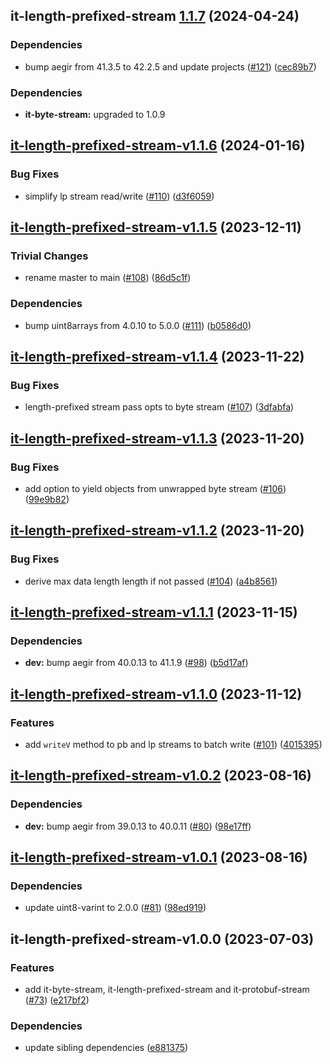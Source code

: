 ## it-length-prefixed-stream [1.1.7](https://github.com/achingbrain/it/compare/it-length-prefixed-stream-v1.1.6...it-length-prefixed-stream-1.1.7) (2024-04-24)


### Dependencies

* bump aegir from 41.3.5 to 42.2.5 and update projects ([#121](https://github.com/achingbrain/it/issues/121)) ([cec89b7](https://github.com/achingbrain/it/commit/cec89b7c790bea695b053e3b6b3c255655def1cd))



### Dependencies

* **it-byte-stream:** upgraded to 1.0.9

## [it-length-prefixed-stream-v1.1.6](https://github.com/achingbrain/it/compare/it-length-prefixed-stream-v1.1.5...it-length-prefixed-stream-v1.1.6) (2024-01-16)


### Bug Fixes

* simplify lp stream read/write ([#110](https://github.com/achingbrain/it/issues/110)) ([d3f6059](https://github.com/achingbrain/it/commit/d3f605942064df51371dc540fe7dfb9ead75f195))

## [it-length-prefixed-stream-v1.1.5](https://github.com/achingbrain/it/compare/it-length-prefixed-stream-v1.1.4...it-length-prefixed-stream-v1.1.5) (2023-12-11)


### Trivial Changes

* rename master to main ([#108](https://github.com/achingbrain/it/issues/108)) ([86d5c1f](https://github.com/achingbrain/it/commit/86d5c1f2082c79a49ef1e75511abfa7e647fd7b9))


### Dependencies

* bump uint8arrays from 4.0.10 to 5.0.0 ([#111](https://github.com/achingbrain/it/issues/111)) ([b0586d0](https://github.com/achingbrain/it/commit/b0586d0d1adf2ecf7a14f53aa8fd8220aaaf78dc))

## [it-length-prefixed-stream-v1.1.4](https://github.com/achingbrain/it/compare/it-length-prefixed-stream-v1.1.3...it-length-prefixed-stream-v1.1.4) (2023-11-22)


### Bug Fixes

* length-prefixed stream pass opts to byte stream ([#107](https://github.com/achingbrain/it/issues/107)) ([3dfabfa](https://github.com/achingbrain/it/commit/3dfabfa17d89bd6bd18f64642377720159308f0e))

## [it-length-prefixed-stream-v1.1.3](https://github.com/achingbrain/it/compare/it-length-prefixed-stream-v1.1.2...it-length-prefixed-stream-v1.1.3) (2023-11-20)


### Bug Fixes

* add option to yield objects from unwrapped byte stream ([#106](https://github.com/achingbrain/it/issues/106)) ([99e9b82](https://github.com/achingbrain/it/commit/99e9b8242b390703f7c9fa44a7edbb27cee920b8))

## [it-length-prefixed-stream-v1.1.2](https://github.com/achingbrain/it/compare/it-length-prefixed-stream-v1.1.1...it-length-prefixed-stream-v1.1.2) (2023-11-20)


### Bug Fixes

* derive max data length length if not passed ([#104](https://github.com/achingbrain/it/issues/104)) ([a4b8561](https://github.com/achingbrain/it/commit/a4b8561b351e377b3b45edce2254956393c1205a))

## [it-length-prefixed-stream-v1.1.1](https://github.com/achingbrain/it/compare/it-length-prefixed-stream-v1.1.0...it-length-prefixed-stream-v1.1.1) (2023-11-15)


### Dependencies

* **dev:** bump aegir from 40.0.13 to 41.1.9 ([#98](https://github.com/achingbrain/it/issues/98)) ([b5d17af](https://github.com/achingbrain/it/commit/b5d17af750dfa2191423dcf06f37b06e5a866ec8))

## [it-length-prefixed-stream-v1.1.0](https://github.com/achingbrain/it/compare/it-length-prefixed-stream-v1.0.2...it-length-prefixed-stream-v1.1.0) (2023-11-12)


### Features

* add `writeV` method to pb and lp streams to batch write ([#101](https://github.com/achingbrain/it/issues/101)) ([4015395](https://github.com/achingbrain/it/commit/40153954baf3816c553ae670935e81b8a0955009))

## [it-length-prefixed-stream-v1.0.2](https://github.com/achingbrain/it/compare/it-length-prefixed-stream-v1.0.1...it-length-prefixed-stream-v1.0.2) (2023-08-16)


### Dependencies

* **dev:** bump aegir from 39.0.13 to 40.0.11 ([#80](https://github.com/achingbrain/it/issues/80)) ([98e17ff](https://github.com/achingbrain/it/commit/98e17ff5f108fce177d98a56c201533a415623e4))

## [it-length-prefixed-stream-v1.0.1](https://github.com/achingbrain/it/compare/it-length-prefixed-stream-v1.0.0...it-length-prefixed-stream-v1.0.1) (2023-08-16)


### Dependencies

* update uint8-varint to 2.0.0 ([#81](https://github.com/achingbrain/it/issues/81)) ([98ed919](https://github.com/achingbrain/it/commit/98ed919d96116dcad58599791c268d6eebc04c87))

## it-length-prefixed-stream-v1.0.0 (2023-07-03)


### Features

* add it-byte-stream, it-length-prefixed-stream and it-protobuf-stream ([#73](https://github.com/achingbrain/it/issues/73)) ([e217bf2](https://github.com/achingbrain/it/commit/e217bf27f1dc1de3272f1273f47e71caa159783a))


### Dependencies

* update sibling dependencies ([e881375](https://github.com/achingbrain/it/commit/e881375c1352751849908e4638576898f436c4bb))
